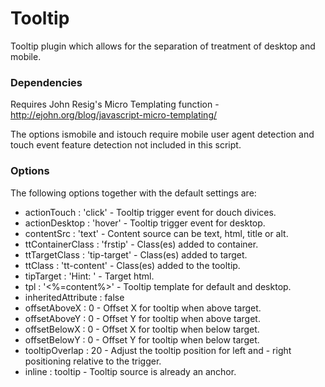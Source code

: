 
# Tooltip

Tooltip plugin which allows for the separation of treatment of desktop and mobile.


### Dependencies

Requires John Resig's Micro Templating function - http://ejohn.org/blog/javascript-micro-templating/

The options ismobile and istouch require mobile user agent detection and touch event feature detection not included in this script.

### Options

The following options together with the default settings are:

- actionTouch : 'click' - Tooltip trigger event for douch divices.
- actionDesktop : 'hover' - Tooltip trigger event for desktop.  
- contentSrc : 'text' - Content source can be text, html, title or alt.
- ttContainerClass : 'frstip' - Class(es) added to container.
- ttTargetClass : 'tip-target' - Class(es) added to target.
- ttClass : 'tt-content' - Class(es) added to the tooltip.
- tipTarget : '<a>Hint:<span class="tt-icon">&nbsp;</span></a>' - Target html.
- tpl : '<span><%=content%></span>' - Tooltip template for default and desktop.
- inheritedAttribute : false 
- offsetAboveX : 0 - Offset X for tooltip when above target.
- offsetAboveY : 0 - Offset Y for tooltip when above target.
- offsetBelowX : 0 - Offset X for tooltip when below target.
- offsetBelowY : 0 - Offset Y for tooltip when below target.
- tooltipOverlap : 20 - Adjust the tooltip position for left and - right positioning relative to the trigger.
- inline : tooltip - Tooltip source is already an anchor.